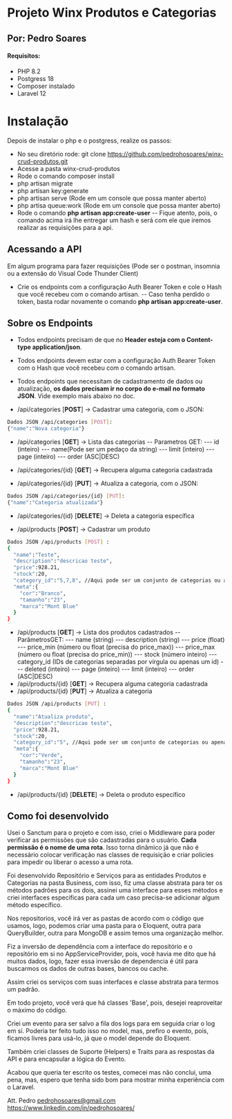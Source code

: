 # Projeto Winx Produtos e Categorias
## Por: Pedro Soares

#### Requisitos:
- PHP 8.2
- Postgress 18
- Composer instalado 
- Laravel 12

# Instalação

Depois de instalar o php e o postgress, realize os passos:

- No seu diretório rode: git clone https://github.com/pedrohosoares/winx-crud-produtos.git
- Acesse a pasta winx-crud-produtos
- Rode o comando composer install
- php artisan migrate
- php artisan key:generate
- php artisan serve (Rode em um console que possa manter aberto)
- php artisa queue:work (Rode em um console que possa manter aberto)
- Rode o comando **php artisan app:create-user**
-- Fique atento, pois, o comando acima irá lhe entregar um hash e será com ele que iremos realizar as requisições para a api.

## Acessando a API
Em algum programa para fazer requisições (Pode ser o postman, insomnia ou a extensão do Visual Code Thunder Client)

- Crie os endpoints com a configuração Auth Bearer Token e cole o Hash que você recebeu com o comando artisan.
-- Caso tenha perdido o token, basta rodar novamente o comando **php artisan app:create-user**.


## Sobre os Endpoints
- Todos endpoints precisam de que no **Header esteja com o Content-type application/json**.
- Todos endpoints devem estar com a configuração Auth Bearer Token com o Hash que você recebeu com o comando artisan.
- Todos endpoints que necessitam de cadastramento de dados ou atualização, **os dados precisam ir no corpo do e-mail no formato JSON**. Vide exemplo mais abaixo no doc.

- /api/categories [**POST**] -> Cadastrar uma categoria, com o JSON:
```sh
Dados JSON /api/categories [POST]:
{"name":"Nova categoria"}
```
- /api/categories [**GET**] -> Lista das categorias
-- Parametros GET: 
--- id (inteiro) 
--- name(Pode ser um pedaço da string)
--- limit (inteiro) 
--- page (inteiro)
--- order (ASC|DESC)

- /api/categories/{id} [**GET**] -> Recupera alguma categoria cadastrada
- /api/categories/{id} [**PUT**] -> Atualiza a categoria, com o JSON:
```sh
Dados JSON /api/categories/{id} [PUT]:
{"name":"Categoria atualizada"}
```
- /api/categories/{id} [**DELETE**] -> Deleta a categoria específica


- /api/products [**POST**] -> Cadastrar um produto
```sh 
Dados JSON /api/products [POST] :
{
  "name":"Teste",
  "description":"descricao teste",
  "price":928.21,
  "stock":20,
  "category_id":"5,7,8", //Aqui pode ser um conjunto de categorias ou apenas uma
  "meta":{
    "cor":"Branco",
    "tamanho":"23",
    "marca":"Mont Blue"
  }
}
```
- /api/products [**GET**] -> Lista dos produtos cadastrados
-- ParâmetrosGET: 
--- name (string) 
--- description (string) 
--- price (float)
--- price_min (número ou float (precisa do price_max))
--- price_max (número ou float (precisa do price_min))
--- stock (número inteiro) 
--- category_id (IDs de categorias separadas por vírgula ou apenas um id)
--- deleted (inteiro)
--- page (inteiro) 
--- limit (inteiro) 
--- order (ASC|DESC)
- /api/products/{id} [**GET**] -> Recupera alguma categoria cadastrada
- /api/products/{id} [**PUT**] -> Atualiza a categoria
```sh 
Dados JSON /api/products [PUT] :
{
  "name":"Atualiza produto",
  "description":"descricao teste",
  "price":928.21,
  "stock":20,
  "category_id":"5", //Aqui pode ser um conjunto de categorias ou apenas uma
  "meta":{
    "cor":"Verde",
    "tamanho":"23",
    "marca":"Mont Blue"
  }
}
```
- /api/products/{id} [**DELETE**] -> Deleta o produto específico

## Como foi desenvolvido

Usei o Sanctum para o projeto e com isso, criei o Middleware para poder verificar as permissões que são cadastradas para o usuário. **Cada permissão é o nome de uma rota**. Isso torna dinâmico já que não é necessário colocar verificação nas classes de requisição e criar policies para impedir ou liberar o acesso a uma rota.

Foi desenvolvido Repositório e Serviços para as entidades Produtos e Categorias na pasta Business, com isso, fiz uma classe abstrata para ter os métodos padrões para os dois, assinei uma interface para esses métodos e criei interfaces especificas para cada um caso precisa-se adicionar algum método específico.

Nos repositorios, você irá ver as pastas de acordo com o código que usamos, logo, podemos criar uma pasta para o Eloquent, outra para QueryBuilder, outra para MongoDB e assim temos uma organização melhor.

Fiz a inversão de dependência com a interface do repositório e o repositório em si no AppServiceProvider, pois, você havia me dito que há muitos dados, logo, fazer essa inversão de dependencia é útil para buscarmos os dados de outras bases, bancos ou cache.

Assim criei os serviços com suas interfaces e classe abstrata para termos um padrão.

Em todo projeto, você verá que há classes 'Base', pois, desejei reaproveitar o máximo do código.

Criei um evento para ser salvo a fila dos logs para em seguida criar o log em sí. Poderia ter feito tudo isso no model, mas, prefiro o evento, pois, ficamos livres para usá-lo, já que o model depende do Eloquent.

Também criei classes de Suporte (Helpers) e Traits para as respostas da API e para encapsular a lógica do Evento.

Acabou que queria ter escrito os testes, comecei mas não conclui, uma pena, mas, espero que tenha sido bom para mostrar minha experiência com o Laravel.

Att. Pedro
pedrohosoares@gmail.com
https://www.linkedin.com/in/pedrohosoares/
